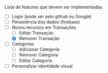 Lista de features que devem ser implementadas.

- [ ] Login (pode ser pelo github ou Google)
- [ ] Persistência dos dados (firebase)
- [ ] Novos recursos em Transações
    - [ ] Editar Transação
    - [x] Remover Transação
- [ ] Categorias
    - [ ] Adicionar Categoria
    - [ ] Remover Categoria
    - [ ] Editar Categoria
- [ ] Personalizar identidade visual